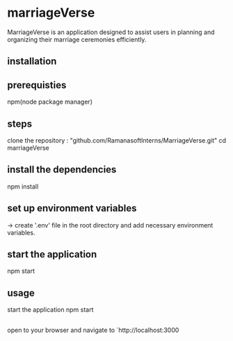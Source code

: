 # marriageVerse

MarriageVerse is an application designed to assist users in planning and organizing their marriage ceremonies efficiently. 

## installation

## prerequisties

npm(node package manager)

## steps
clone the repository : "github.com/RamanasoftInterns/MarriageVerse.git"
cd marriageVerse

## install the dependencies
npm install

## set up environment variables
-> create '.env' file in the root directory and add necessary environment variables.

## start the application

npm start

## usage
start the application
npm start
##
open to your browser and navigate to
`http://localhost:3000




